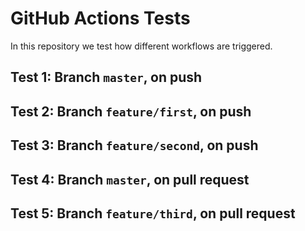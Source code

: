 # GitHub Actions Tests
In this repository we test how different workflows are triggered.

## Test 1: Branch `master`, on push
## Test 2: Branch `feature/first`, on push
## Test 3: Branch `feature/second`, on push
## Test 4: Branch `master`, on pull request
## Test 5: Branch `feature/third`, on pull request
